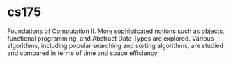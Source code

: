 # cs175
Foundations of Computation II. More sophisticated notions such as objects, functional programming, and Abstract Data Types are explored. Various algorithms, including popular searching and sorting algorithms, are studied and compared in terms of time and space efficiency
